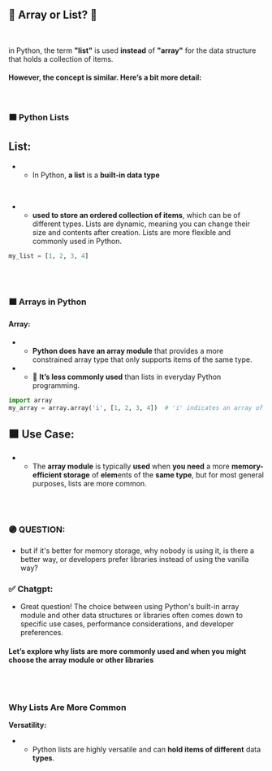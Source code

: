 ## 🧶 Array or List? 🤔

<br>

in Python, the term **"list"** is used **instead** of **"array"** for the data structure that holds a collection of items.

####  However, the concept is similar. Here’s a bit more detail:

<br>

### 🟧 Python Lists

##  List:

- - In Python, **a list** is a **built-in data type**

<br>

- - **used to store an ordered collection of items**, which can be of different types. Lists are dynamic, meaning you can change their size and contents after creation. Lists are more flexible and commonly used in Python.

```python
my_list = [1, 2, 3, 4]
```

<br>
<br>

### 🟧 Arrays in Python

#### Array:

 - - **Python does have an array module** that provides a more constrained array type that only supports items of the same type.


  - - 🔴 **It’s less commonly used** than lists in everyday Python programming.

```python
import array
my_array = array.array('i', [1, 2, 3, 4])  # 'i' indicates an array of integers

  ```

  ## 🟧 Use Case:

  - - The **array module** is typically **used** when **you need** a more **memory-efficient storage** of **elem**ents of the **same type**, but for most general purposes, lists are more common.

  <br>
  <br>

  ### 🟣 QUESTION:

  - but if it's better for memory storage, why nobody is using it, is there a better way, or developers prefer libraries instead of using the vanilla way?

  ### ✅ Chatgpt:

  - Great question! The choice between using Python's built-in array module and other data structures or libraries often comes down to specific use cases, performance considerations, and developer preferences.

  #### Let’s explore why lists are more commonly used and when you might choose the array module or other libraries


<br>
<br>

### Why Lists Are More Common

**Versatility:**

- - Python lists are highly versatile and can **hold items of different** data **types**.

